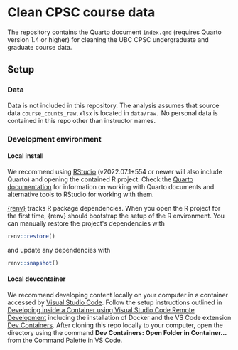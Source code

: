 # Clean CPSC course data

The repository contains the Quarto document `index.qmd` (requires Quarto version 1.4 or higher) for cleaning the UBC CPSC undergraduate and graduate course data.

## Setup

### Data

Data is not included in this repository. The analysis assumes that source data `course_counts_raw.xlsx` is located in `data/raw.` No personal data is contained in this repo other than instructor names.

### Development environment

#### Local install

We recommend using [RStudio](https://www.rstudio.com/products/rstudio/) (v2022.07.1+554 or newer will also include Quarto) and opening the contained R project.
Check the [Quarto documentation](https://quarto.org) for information on working with Quarto documents and alternative tools to RStudio for working with them.

[{renv}](https://rstudio.github.io/renv/index.html) tracks R package dependencies.
When you open the R project for the first time, {renv} should bootstrap the setup of the R environment.
You can manually restore the project's dependencies with

``` r
renv::restore()
```

and update any dependencies with

``` r
renv::snapshot()
```

#### Local devcontainer

We recommend developing content locally on your computer in a container accessed by [Visual Studio Code](https://code.visualstudio.com/).
Follow the setup instructions outlined in [Developing inside a Container using Visual Studio Code Remote Development](https://code.visualstudio.com/docs/devcontainers/containers) including the installation of Docker and the VS Code extension [Dev Containers](https://marketplace.visualstudio.com/items?itemName=ms-vscode-remote.remote-containers).
After cloning this repo locally to your computer, open the directory using the command **Dev Containers: Open Folder in Container...** from the Command Palette in VS Code.
